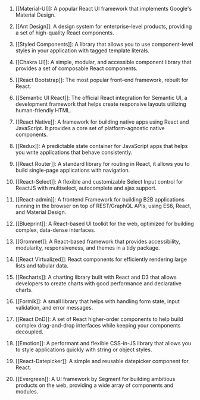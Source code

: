 1. [[Material-UI]]: A popular React UI framework that implements Google's Material Design.

2. [[Ant Design]]: A design system for enterprise-level products, providing a set of high-quality React components.

3. [[Styled Components]]: A library that allows you to use component-level styles in your application with tagged template literals.

4. [[Chakra UI]]: A simple, modular, and accessible component library that provides a set of composable React components.

5. [[React Bootstrap]]: The most popular front-end framework, rebuilt for React.

6. [[Semantic UI React]]: The official React integration for Semantic UI, a development framework that helps create responsive layouts utilizing human-friendly HTML.

7. [[React Native]]: A framework for building native apps using React and JavaScript. It provides a core set of platform-agnostic native components.

8. [[Redux]]: A predictable state container for JavaScript apps that helps you write applications that behave consistently.

9. [[React Router]]: A standard library for routing in React, it allows you to build single-page applications with navigation.

10. [[React-Select]]: A flexible and customizable Select Input control for ReactJS with multiselect, autocomplete and ajax support.

11. [[React-admin]]: A frontend Framework for building B2B applications running in the browser on top of REST/GraphQL APIs, using ES6, React, and Material Design.

12. [[Blueprint]]: A React-based UI toolkit for the web, optimized for building complex, data-dense interfaces.

13. [[Grommet]]: A React-based framework that provides accessibility, modularity, responsiveness, and themes in a tidy package.

14. [[React Virtualized]]: React components for efficiently rendering large lists and tabular data.

15. [[Recharts]]: A charting library built with React and D3 that allows developers to create charts with good performance and declarative charts.

16. [[Formik]]: A small library that helps with handling form state, input validation, and error messages.

17. [[React DnD]]: A set of React higher-order components to help build complex drag-and-drop interfaces while keeping your components decoupled.

18. [[Emotion]]: A performant and flexible CSS-in-JS library that allows you to style applications quickly with string or object styles.

19. [[React-Datepicker]]: A simple and reusable datepicker component for React.

20. [[Evergreen]]: A UI framework by Segment for building ambitious products on the web, providing a wide array of components and modules.
